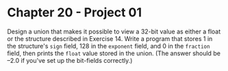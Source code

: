 # Chapter 20 - Project 01

Design a union that makes it possible to view a 32-bit value as either a float
or the structure described in Exercise 14.  Write a program that stores 1 in the
structure's `sign` field, 128 in the `exponent` field, and 0 in the `fraction`
field, then prints the `float` value stored in the union.  (The answer should be
–2.0 if you've set up the bit-fields correctly.)
